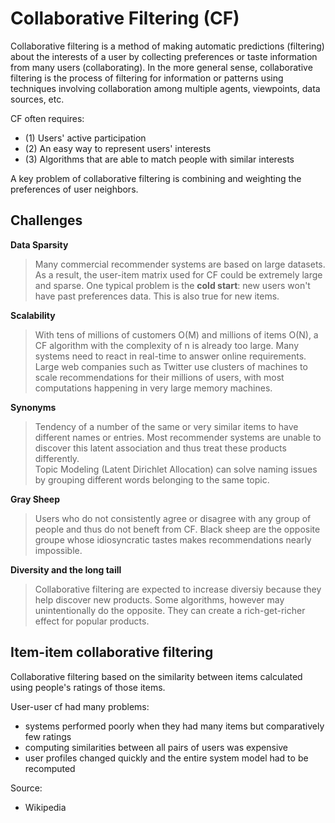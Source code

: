 # Collaborative Filtering (CF)

Collaborative filtering is a method of making automatic predictions (filtering) about the interests of a user by collecting preferences or taste information from many users (collaborating). In the more general sense, collaborative filtering is the process of filtering for information or patterns using techniques involving collaboration among multiple agents, viewpoints, data sources, etc.

CF often requires:  
- (1) Users' active participation  
- (2) An easy way to represent users' interests  
- (3) Algorithms that are able to match people with similar interests  

A key problem of collaborative filtering is combining and weighting the preferences of user neighbors.

## Challenges

**Data Sparsity**
> Many commercial recommender systems are based on large datasets. As a result, the user-item matrix used for CF could be extremely large and sparse. One typical problem is the **cold start**: new users won't have past preferences data. This is also true for new items.  

**Scalability**
> With tens of millions of customers O(M) and millions of items O(N), a CF algorithm with the complexity of n is already too large. Many systems need to react in real-time to answer online requirements. Large web companies such as Twitter use clusters of machines to scale recommendations for their millions of users, with most computations happening in very large memory machines.  

**Synonyms**
> Tendency of a number of the same or very similar items to have different names or entries. Most recommender systems are unable to discover this latent association and thus treat these products differently.  
> Topic Modeling (Latent Dirichlet Allocation) can solve naming issues by grouping different words belonging to the same topic.  

**Gray Sheep**
> Users who do not consistently agree or disagree with any group of people and thus do not beneft from CF. Black sheep are the opposite groupe whose idiosyncratic tastes makes recommendations nearly impossible.  

**Diversity and the long taill**
> Collaborative filtering are expected to increase diversiy because they help discover new products. Some algorithms, however may unintentionally do the opposite. They can create a rich-get-richer effect for popular products.  


## Item-item collaborative filtering

Collaborative filtering based on the similarity between items calculated using people's ratings of those items.

User-user cf had many problems:  
- systems performed poorly when they had many items but comparatively few ratings  
- computing similarities between all pairs of users was expensive  
- user profiles changed quickly and the entire system model had to be recomputed  

Source:  
- Wikipedia  
